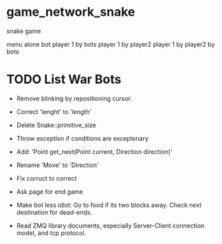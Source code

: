 # game_network_snake

snake game

menu
alone bot
player 1 by bots
player 1 by player2
player 1 by player2 by bots

# TODO List War Bots

* Remove blinking by repositioning cursor.
* Correct 'lenght' to 'length'
* Delete Snake::primitive_size
* Throw exception if conditions are exceptenary
* Add: 'Point get_next(Point current, Direction direction)'
* Rename 'Move' to 'Direction' 
* Fix corruct to correct
* Ask page for end game

* Make bot less idiot: Go to food if its two blocks away. Check next destination for dead-ends.

* Read ZMQ library documents, especially Server-Client connection model, and tcp protocol.
